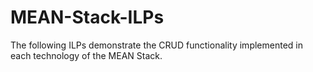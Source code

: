 # MEAN-Stack-ILPs
The following ILPs demonstrate the CRUD functionality implemented in each technology of the MEAN Stack.
